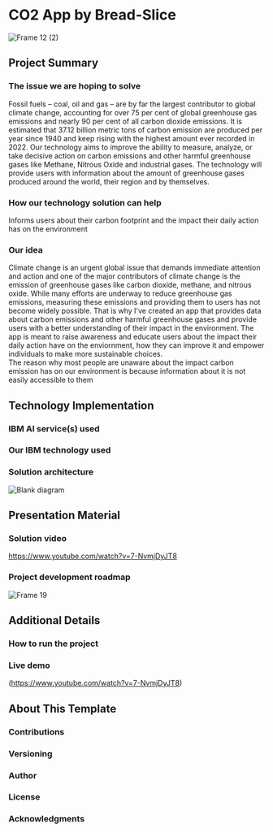 # CO2 App by Bread-Slice
![Frame 12 (2)](https://github.com/GovanDBT/CO2/assets/62579660/b0959fc4-4870-4119-98b1-6f3f01ffe58a)

## Project Summary
### The issue we are hoping to solve
Fossil fuels – coal, oil and gas – are by far the largest contributor to global climate change, accounting for over 75 per cent of global greenhouse gas emissions and nearly 90 per cent of all carbon dioxide emissions. It is estimated that 37.12 billion metric tons of carbon emission are produced per year since 1940 and keep rising with the highest amount ever recorded in 2022. Our technology aims to improve the ability to measure, analyze, or take decisive action on carbon emissions and other harmful greenhouse gases like Methane, Nitrous Oxide and industrial gases. The technology will provide users with information about the amount of greenhouse gases produced around the world, their region and by themselves.
### How our technology solution can help
Informs users about their carbon footprint and the impact their daily action has on the environment
### Our idea
Climate change is an urgent global issue that demands immediate attention and action and one of the major contributors of climate change is the emission of greenhouse gases like carbon dioxide, methane, and nitrous oxide. While many efforts are underway to reduce greenhouse gas emissions, measuring these emissions and providing them to users has not become widely possible. That is why I've created an app that provides data about carbon emissions and other harmful greenhouse gases and provide users with a better understanding of their impact in the environment. The app is meant to raise awareness and educate users about the impact their daily action have on the enviornment, how they can improve it and empower individuals to make more sustainable choices.<br>
The reason why most people are unaware about the impact carbon emission has on our environment is because information about it is not easily accessible to them

## Technology Implementation
### IBM AI service(s) used
### Our IBM technology used
### Solution architecture
![Blank diagram](https://github.com/GovanDBT/CO2/assets/62579660/bd61e389-d3b2-4539-9845-dae3e7d28d96)

## Presentation Material 
### Solution video
https://www.youtube.com/watch?v=7-NvmjDyJT8
### Project development roadmap
![Frame 19](https://github.com/GovanDBT/CO2/assets/62579660/800d7b06-5a5a-4aa1-b320-14b14c4820ce)

## Additional Details
### How to run the project
### Live demo
(https://www.youtube.com/watch?v=7-NvmjDyJT8)

## About This Template
### Contributions
### Versioning
### Author
### License
### Acknowledgments
